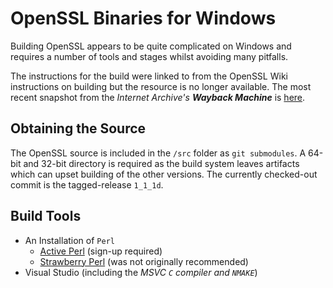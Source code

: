 # OpenSSL Binaries for Windows
Building OpenSSL appears to be quite complicated on Windows and requires a number of tools and stages whilst avoiding many pitfalls.

The instructions for the build were linked to from the OpenSSL Wiki instructions on building but the resource is no longer available. The most recent snapshot from the _Internet Archive's_ ***Wayback Machine*** is [here](https://web.archive.org/web/20190602004956/http://developer.covenanteyes.com/building-openssl-for-visual-studio).

## Obtaining the Source
The OpenSSL source is included in the `/src` folder as `git submodules`. A 64-bit and 32-bit directory is required as the build system leaves artifacts which can upset building of the other versions. The currently checked-out commit is the tagged-release `1_1_1d`.

## Build Tools
* An Installation of `Perl`
    - [Active Perl](https://www.activestate.com/products/perl/) (sign-up required) 
    - [Strawberry Perl](http://strawberryperl.com/) (was not originally recommended)
* Visual Studio (including the _MSVC `C` compiler and `NMAKE`_)
